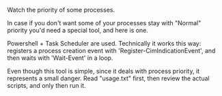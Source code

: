 Watch the priority of some processes.

In case if you don't want some of your processes stay with "Normal" priority you'd need a special tool, and here is one.

Powershell + Task Scheduler are used.
Technically it works this way: registers a process creation event with 'Register-CimIndicationEvent', and then waits with 'Wait-Event' in a loop.

Even though this tool is simple, since it deals with process priority, it represents a small danger. Read "usage.txt" first, then review the actual scripts, and only then run it.

